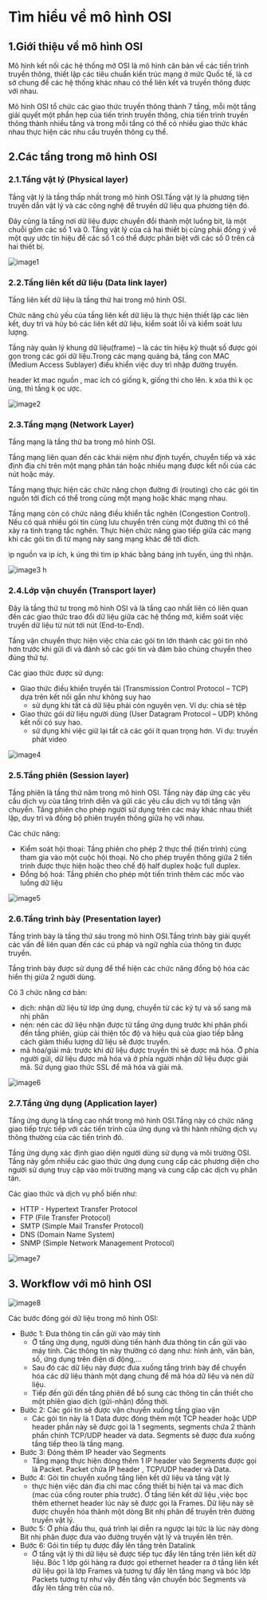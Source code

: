 # Tìm hiểu về mô hình OSI


##  1.Giới thiệu về mô hình OSI
 
Mô hình kết nối các hệ thống mở OSI là mô hình căn bản về các tiến trình truyền thông, thiết lập các tiêu chuẩn kiến trúc mạng ở mức Quốc tế, là cơ sở chung để các hệ thống khác nhau có thể liên kết và truyền thông được với nhau. 

Mô hình OSI tổ chức các giao thức truyền thông thành 7 tầng, mỗi một tầng giải quyết một phần hẹp của tiến trình truyền thông, chia tiến trình truyền thông thành nhiều tầng và trong mỗi tầng có thể có nhiều giao thức khác nhau thực hiện các nhu cầu truyền thông cụ thể.


## 2.Các tầng trong mô hình OSI

### 2.1.Tầng vật lý (Physical layer)

Tầng vật lý là tầng thấp nhất trong mô hình OSI.Tầng vật lý là phương tiện truyền dẫn vật lý và các công nghệ để truyền dữ liệu qua phương tiện đó.

Đây cũng là tầng nơi dữ liệu được chuyển đổi thành một luồng bit, là một chuỗi gồm các số 1 và 0. Tầng vật lý của cả hai thiết bị cũng phải đồng ý về một quy ước tín hiệu để các số 1 có thể được phân biệt với các số 0 trên cả hai thiết bị.

![image1](/HoangNH/2.TimhieuOSI/image/image1.png)

### 2.2.Tầng liên kết dữ liệu (Data link layer)

Tầng liên kết dữ liệu là tầng thứ hai trong mô hình OSI.

Chức năng chủ yếu của tầng liên kết dữ liệu là thực hiện thiết lập các liên kết, duy trì và hủy bỏ các liên kết dữ liệu, kiểm soát lỗi và kiểm soát lưu lượng.

Tầng này quản lý khung dữ liệu(frame) – là các tín hiệu kỹ thuật số được gói gọn trong các gói dữ liệu.Trong các mạng quảng bá, tầng con MAC (Medium Access Sublayer) điều khiển việc duy trì nhập đường truyền.

header kt mac nguồn , mac ích có giống k, giống thì cho lên. k xóa thì k ọc úng, thì tầng k ọc ược.

![image2](/HoangNH/2.TimhieuOSI/image/image2.png)
### 2.3.Tầng mạng (Network Layer)

Tầng mạng là tầng thứ ba trong mô hình OSI.

Tầng mạng liên quan đến các khái niệm như định tuyến, chuyển tiếp và xác định địa chỉ trên một mạng phân tán hoặc nhiều mạng được kết nối của các nút hoặc máy. 

Tầng mạng thực hiện các chức năng chọn đường đi (routing) cho các gói tin nguồn tới đích có thể trong cùng một mạng hoặc khác mạng nhau. 

Tầng mạng còn có chức năng điều khiển tắc nghẽn (Congestion Control). Nếu có quá nhiều gói tin cùng lưu chuyển trên cùng một đường thì có thể xảy ra tình trạng tắc nghẽn. Thực hiện chức năng giao tiếp giữa các mạng khi các gói tin đi từ mạng này sang mạng khác để tới đích.

ip nguồn va ip ích, k úng thì tìm ip khác bằng bảng ịnh tuyến, úng thì nhận. 

![image3](/HoangNH/2.TimhieuOSI/image/image3.png)
h
### 2.4.Lớp vận chuyển (Transport layer)

Đây là tầng thứ tư trong mô hình OSI và là tầng cao nhất liên có liên quan đến các giao thức trao đổi dữ liệu giữa các hệ thống mở, kiểm soát việc truyền dữ liệu từ nút tới nút (End-to-End).

Tầng vận chuyển thực hiện việc chia các gói tin lớn thành các gói tin nhỏ hơn trước khi gửi đi và đánh số các gói tin và đảm bảo chúng chuyển theo đúng thứ tự.

Các giao thức được sử dụng:

- Giao thức điều khiển truyền tải (Transmission Control Protocol – TCP) dựa trên kết nối gần như không suy hao
  + sử dụng khi tất cả dữ liệu phải còn nguyên vẹn. Ví dụ: chia sẻ tệp
- Giao thức gói dữ liệu người dùng (User Datagram Protocol – UDP) không kết nối có suy hao.
  + sử dụng khi việc giữ lại tất cả các gói ít quan trọng hơn. Ví dụ: truyền phát video

![image4](/HoangNH/2.TimhieuOSI/image/image4.png)

### 2.5.Tầng phiên (Session layer)

Tầng phiên là tầng thứ năm trong mô hình OSI. Tầng này đáp ứng các yêu cầu dịch vụ của tầng trình diễn và gửi các yêu cầu dịch vụ tới tầng vận chuyển.
Tầng phiên cho phép người sử dụng trên các máy khác nhau thiết lập, duy trì và đồng bộ phiên truyền thông giữa họ với nhau.

Các chức năng: 

- Kiểm soát hội thoại: Tầng phiên cho phép 2 thực thể (tiến trình) cùng tham gia vào một cuộc hội thoại. Nó cho phép truyền thông giữa 2 tiến trình được thực hiện hoặc theo chế độ half duplex hoặc full duplex.
- Đồng bộ hoá: Tầng phiên cho phép một tiến trình thêm các mốc vào luồng dữ liệu

![image5](/HoangNH/2.TimhieuOSI/image/image5.png)

### 2.6.Tầng trình bày (Presentation layer)

Tầng trình bày là tầng thứ sáu trong mô hình OSI.Tầng trình bày giải quyết các vấn đề liên quan đến các cú pháp và ngữ nghĩa của thông tin được truyền.

Tầng trình bày được sử dụng để thể hiện các chức năng đồng bộ hóa các hiển thị giữa 2 người dùng.

Có 3 chức năng cơ bản:

- dịch: nhận dữ liệu từ lớp ứng dụng, chuyển từ các ký tự và số sang mã nhị phân
- nén: nén các dữ liệu nhận được từ tầng ứng dụng trước khi phân phối đến tầng phiên, giúp cải thiện tốc độ và hiệu quả của giao tiếp bằng cách giảm thiểu lượng dữ liệu sẽ được truyền.
- mã hóa/giải mã: trước khi dữ liệu được truyền thì sẽ được mã hóa. Ở phía người gửi, dữ liệu được mã hóa và ở phía người nhận dữ liệu được giải mã. Sử dụng giao thức SSL để mã hóa và giải mã.

![image6](/HoangNH/2.TimhieuOSI/image/image6.png)

### 2.7.Tầng ứng dụng (Application layer)
Tầng ứng dụng là tầng cao nhất trong mô hình OSI.Tầng này có chức năng giao tiếp trực tiếp với các tiến trình của ứng dụng và thi hành những dịch vụ thông thường của các tiến trình đó.

Tầng ứng dụng xác định giao diện người dùng sử dụng và môi trường OSI. Tầng này gồm nhiều các giao thức ứng dụng cung cấp các phương diện cho người sử dụng truy cập vào môi trường mạng và cung cấp các dịch vụ phân tán.

Các giao thức và dịch vụ phổ biến như:
- HTTP - Hypertext Transfer Protocol
- FTP (File Transfer Protocol)
- SMTP (Simple Mail Transfer Protocol)
- DNS (Domain Name System)
- SNMP (Simple Network Management Protocol)

![image7](/HoangNH/2.TimhieuOSI/image/image7.png)


## 3. Workflow với mô hình OSI

![image8](/HoangNH/2.TimhieuOSI/image/image8.avif)

Các bước đóng gói dữ liệu trong mô hình OSI:
- Bước 1: Đưa thông tin cần gửi vào máy tính
  - Ở tầng ứng dụng, người dùng tiến hành đưa thông tin cần gửi vào máy tính. Các thông tin này thường có dạng như: hình ảnh, văn bản, số, ứng dụng trên điện di động,...
  - Sau đó các dữ liệu này được đưa xuống tầng trình bày để chuyển hóa các dữ liệu thành một dạng chung để mã hóa dữ liệu và nén dữ liệu.
  - Tiếp đến gửi đến tầng phiên để bổ sung các thông tin cần thiết cho một phiên giao dịch (gửi-nhận) đồng thời.
- Bước 2: Các gói tin sẽ được vận chuyển xuống tầng giao vận
  - Các gói tin này là 1 Data được đóng thêm một TCP header hoặc UDP header phần này sẽ được gọi là 1 segments, segments chứa 2 thành phần chính TCP/UDP header và data. Segments sẽ được đưa xuống tầng tiếp theo là tầng mạng.
- Bước 3: Đóng thêm IP header vào Segments
  - Tầng mạng thực hiện đóng thêm 1 IP header vào Segments được gọi là Packet. Packet chứa IP header , TCP/UDP header và Data.
- Bước 4: Gói tin chuyển xuống tầng liên kết dữ liệu và tầng vật lý
  - thực hiện việc dán địa chỉ mac cổng thiết bị hiện tại và mac đích (mac của cổng router phía trước). Ở tầng liên kết dữ liệu ,việc bọc thêm ethernet header lúc này sẽ được gọi là Frames. Dữ liệu này sẽ được chuyển hóa thành một dòng Bit nhị phân để truyền trên đường truyền vật lý.
- Bước 5: Ở phía đầu thu, quá trình lại diễn ra ngược lại tức là lúc này dòng Bit nhị phân được đưa vào đường truyền vật lý và truyền lên trên.
- Bước 6: Gói tin tiếp tụ được đẩy lên tầng trên Datalink
  - Ở tầng vật lý thì dữ liệu sẽ được tiếp tục đẩy lên tầng trên liên kết dữ liệu. Bóc 1 lớp gói hàng ra được gọi ethernet header ra ở tầng liên kết dữ liệu gọi là lớp Frames và tương tự đẩy lên tầng mạng và bóc lớp Packets tương tự như vậy đến tầng vận chuyển bóc Segments và đẩy lên tầng trên của nó.




